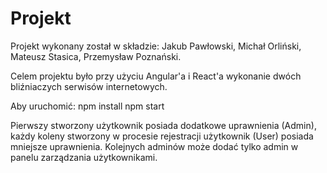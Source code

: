 # Projekt
Projekt wykonany został w składzie: Jakub Pawłowski, Michał Orliński, Mateusz Stasica, Przemysław Poznański.

Celem projektu było przy użyciu Angular'a i React'a wykonanie dwóch bliźniaczych serwisów internetowych.

Aby uruchomić:
npm install
npm start

Pierwszy stworzony użytkownik posiada dodatkowe uprawnienia (Admin), każdy koleny stworzony w procesie rejestracji użytkownik (User) posiada mniejsze uprawnienia.
Kolejnych adminów może dodać tylko admin w panelu zarządzania użytkownikami.
